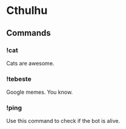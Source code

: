 # Cthulhu

## Commands

### !cat

Cats are awesome.

### !tebeste

Google memes. You know.

### !ping

Use this command to check if the bot is alive.

